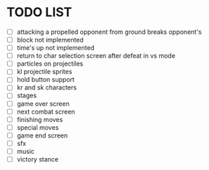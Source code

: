 # TODO LIST

- [ ] attacking a propelled opponent from ground breaks opponent's
- [ ] block not implemented
- [ ] time's up not implemented
- [ ] return to char selection screen after defeat in vs mode
- [ ] particles on projectiles
- [ ] kl projectile sprites
- [ ] hold button support
- [ ] kr and sk characters
- [ ] stages
- [ ] game over screen
- [ ] next combat screen
- [ ] finishing moves
- [ ] special moves
- [ ] game end screen
- [ ] sfx
- [ ] music
- [ ] victory stance
